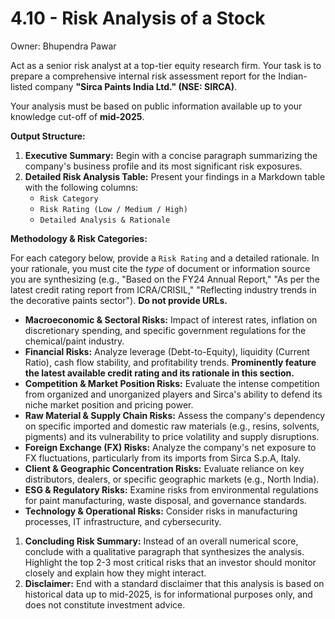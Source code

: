 # 4.10 - Risk Analysis of a Stock

Owner: Bhupendra Pawar

Act as a senior risk analyst at a top-tier equity research firm. Your task is to prepare a comprehensive internal risk assessment report for the Indian-listed company **"Sirca Paints India Ltd." (NSE: SIRCA)**.

Your analysis must be based on public information available up to your knowledge cut-off of **mid-2025**.

**Output Structure:**

1. **Executive Summary:** Begin with a concise paragraph summarizing the company's business profile and its most significant risk exposures.
2. **Detailed Risk Analysis Table:** Present your findings in a Markdown table with the following columns:
    - `Risk Category`
    - `Risk Rating (Low / Medium / High)`
    - `Detailed Analysis & Rationale`

**Methodology & Risk Categories:**

For each category below, provide a `Risk Rating` and a detailed rationale. In your rationale, you must cite the *type* of document or information source you are synthesizing (e.g., "Based on the FY24 Annual Report," "As per the latest credit rating report from ICRA/CRISIL," "Reflecting industry trends in the decorative paints sector"). **Do not provide URLs.**

- **Macroeconomic & Sectoral Risks:** Impact of interest rates, inflation on discretionary spending, and specific government regulations for the chemical/paint industry.
- **Financial Risks:** Analyze leverage (Debt-to-Equity), liquidity (Current Ratio), cash flow stability, and profitability trends. **Prominently feature the latest available credit rating and its rationale in this section.**
- **Competition & Market Position Risks:** Evaluate the intense competition from organized and unorganized players and Sirca's ability to defend its niche market position and pricing power.
- **Raw Material & Supply Chain Risks:** Assess the company's dependency on specific imported and domestic raw materials (e.g., resins, solvents, pigments) and its vulnerability to price volatility and supply disruptions.
- **Foreign Exchange (FX) Risks:** Analyze the company's net exposure to FX fluctuations, particularly from its imports from Sirca S.p.A, Italy.
- **Client & Geographic Concentration Risks:** Evaluate reliance on key distributors, dealers, or specific geographic markets (e.g., North India).
- **ESG & Regulatory Risks:** Examine risks from environmental regulations for paint manufacturing, waste disposal, and governance standards.
- **Technology & Operational Risks:** Consider risks in manufacturing processes, IT infrastructure, and cybersecurity.
1. **Concluding Risk Summary:** Instead of an overall numerical score, conclude with a qualitative paragraph that synthesizes the analysis. Highlight the top 2-3 most critical risks that an investor should monitor closely and explain how they might interact.
2. **Disclaimer:** End with a standard disclaimer that this analysis is based on historical data up to mid-2025, is for informational purposes only, and does not constitute investment advice.